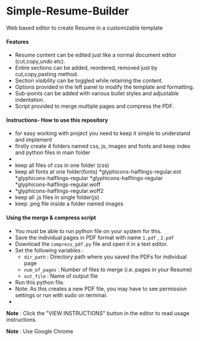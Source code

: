 # Simple-Resume-Builder
Web based editor to create Resume in a customizable template

#### Features
- Resume content can be edited just like a normal document editor (cut,copy,undo etc).
- Entire sections can be added, reordered, removed just by cut,copy,pasting method.
- Section visibility can be toggled while retaining the content.
- Options provided in the left panel to modify the template and formatting.
- Sub-points can be added with various bullet styles and adjustable indentation.
- Script provided to merge multiple pages and compress the PDF.


#### Instructions- How to use this repository

- for easy working with project you need to keep it simple to understand and implement
-  firstly create 4 folders named css, js, images and fonts and keep index and python files in main folder
-  
- keep all files of css in one folder (css)
- keep all fonts at one folder(fonts) *glyphicons-halflings-regular.eot *glyphicons-halflings-regular *glyphicons-halflings-regular *glyphicons-halflings-regular.woff
- *glyphicons-halflings-regular.woff2 
- keep all .js files in single folder(js)
- keep .png file inside a folder named images

#### Using the merge & compress script
- You must be able to run python file on your system for this.
- Save the individual pages in PDF format with name ```1.pdf``` , ```2.pdf```
- Download the ```compress_pdf.py``` file and open it in a text editor.
- Set the following variables :
	- ```dir_path``` : Directory path where you saved the PDFs for individual page
	- ```num_of_pages``` : Number of files to merge (i.e. pages in your Resume)
	- ```out_file``` : Name of output file
- Run this python file.
- Note: As this creates a new PDF file, you may have to see permission settings or run with sudo on terminal.
- 
**Note** : Click the "VIEW INSTRUCTIONS" button in the editor to read usage instructions.

**Note** : Use Google Chrome
